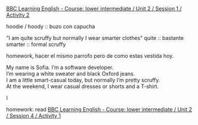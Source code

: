 
[BBC Learning English - Course: lower intermediate / Unit 2 / Session 1 / Activity 2](https://www.bbc.co.uk/learningenglish/english/course/lower-intermediate/unit-2/session-1/activity-2)

hoodie / hoody :: buzo con capucha

"I am quite scruffy but normally I wear smarter clothes"
 quite :: bastante
smarter :: formal
scruffy

homework, hacer el mismo parrofo pero de como estas vestida hoy. 

My name is Sofia. I’m a software developer.  
I’m wearing a white sweater and black Oxford jeans.  
I am a little smart-casual today, but normally I’m pretty scruffy.  
At the weekend, I wear casual dresses or shorts and a T-shirt.

I

homework: read
[BBC Learning English - Course: lower intermediate / Unit 2 / Session 4 / Activity 1](https://www.bbc.co.uk/learningenglish/english/course/lower-intermediate/unit-2/session-4)

